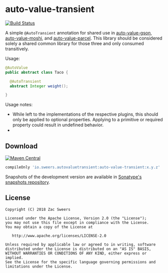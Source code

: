 auto-value-transient
====================

[![Build Status](https://travis-ci.org/hzsweers/auto-value-transient.svg?branch=master)](https://travis-ci.org/hzsweers/auto-value-transient)

A simple `@AutoTransient` annotation for shared use in [auto-value-gson][avg], [auto-value-moshi][avm], and [auto-value-parcel][avp]. This library should be considered solely a shared common library for those three and only consumed transitively.

Usage:

```java
@AutoValue
public abstract class Taco {

  @AutoTransient
  abstract Integer weight();

}
```

Usage notes:
* While left to the implementations of the respective plugins, this should only be applied to optional properties. Applying to a primitive or required property could result in undefined behavior.
* 

Download
--------

[![Maven Central](https://img.shields.io/maven-central/v/io.sweers.autovaluetransient/auto-value-transient.svg)](https://mvnrepository.com/artifact/io.sweers.autovaluetransient/auto-value-transient)
```gradle
compileOnly 'io.sweers.autovaluetransient:auto-value-transient:x.y.z'
```

Snapshots of the development version are available in [Sonatype's snapshots repository][snapshots].

License
-------

    Copyright (C) 2018 Zac Sweers

    Licensed under the Apache License, Version 2.0 (the "License");
    you may not use this file except in compliance with the License.
    You may obtain a copy of the License at

       http://www.apache.org/licenses/LICENSE-2.0

    Unless required by applicable law or agreed to in writing, software
    distributed under the License is distributed on an "AS IS" BASIS,
    WITHOUT WARRANTIES OR CONDITIONS OF ANY KIND, either express or implied.
    See the License for the specific language governing permissions and
    limitations under the License.

 [snapshots]: https://oss.sonatype.org/content/repositories/snapshots/
 [avg]: https://github.com/rharter/auto-value-gson
 [avm]: https://github.com/rharter/auto-value-moshi
 [avp]: https://github.com/rharter/auto-value-parcel

